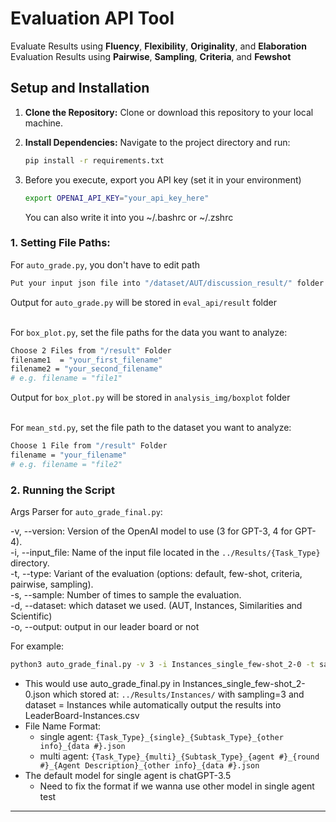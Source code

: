 # Evaluation API Tool
Evaluate Results using **Fluency**, **Flexibility**, **Originality**, and **Elaboration**
Evaluation Results using **Pairwise**, **Sampling**, **Criteria**, and **Fewshot**
## Setup and Installation

1. **Clone the Repository:**
   Clone or download this repository to your local machine.

2. **Install Dependencies:**
   Navigate to the project directory and run:
   ```bash
   pip install -r requirements.txt
   ```
3. Before you execute, export you API key (set it in your environment)
   ```bash
   export OPENAI_API_KEY="your_api_key_here"
   ```
   You can also write it into you ~/.bashrc or ~/.zshrc

### 1. Setting File Paths:
For `auto_grade.py`, you don't have to edit path
  ```bash
  Put your input json file into "/dataset/AUT/discussion_result/" folder
  ```
Output for `auto_grade.py` will be stored in `eval_api/result` folder <br /><br />

For `box_plot.py`, set the file paths for the data you want to analyze:
  ```bash
  Choose 2 Files from "/result" Folder
  filename1  = "your_first_filename"
  filename2 = "your_second_filename"
  # e.g. filename = "file1"
  ```
Output for `box_plot.py` will be stored in `analysis_img/boxplot` folder <br /><br />

For `mean_std.py`, set the file path to the dataset you want to analyze:
  ```bash
  Choose 1 File from "/result" Folder
  filename = "your_filename"
  # e.g. filename = "file2"
  ```

### 2. Running the Script
  Args Parser for `auto_grade_final.py`:

   -v, --version: Version of the OpenAI model to use (3 for GPT-3, 4 for GPT-4). <br />
   -i, --input_file: Name of the input file located in the ```../Results/{Task_Type}``` directory. <br />
   -t, --type: Variant of the evaluation (options: default, few-shot, criteria, pairwise, sampling). <br />
   -s, --sample: Number of times to sample the evaluation.<br />
   -d, --dataset: which dataset we used. (AUT, Instances, Similarities and Scientific)  
   -o, --output: output in our leader board or not

For example: 
  ```bash
  python3 auto_grade_final.py -v 3 -i Instances_single_few-shot_2-0 -t sampling -s 3 -d Instances -o y
  ```
  <!-- # Evaluate using GPT-3, pairwise comparison, for all criteria
  python3 auto_grade.py -v 3 -i dataname -c all -t pairwise -s 1 -d AUT -o y
   
  # Evaluate using GPT-4, sampling method, for all criteria
  python3 auto_grade.py -v 4 -i dataname -c all -t sampling -s 1 -d Scientific -o n
   
  # Evaluate using GPT-3, for all criteria in the default evaluation type
  python3 auto_grade.py -v 3 -i dataname -c all -t criteria -s 3 -d Instances -o y -->

  - This would use auto_grade_final.py in Instances_single_few-shot_2-0.json which stored at: ```../Results/Instances/``` with sampling=3 and dataset = Instances while automatically output the results into LeaderBoard-Instances.csv
  - File Name Format:
    - single agent: ```{Task_Type}_{single}_{Subtask_Type}_{other info}_{data #}.json```
    - multi agent: ```{Task_Type}_{multi}_{Subtask_Type}_{agent #}_{round #}_{Agent Description}_{other info}_{data #}.json```
  - The default model for single agent is chatGPT-3.5
    - Need to fix the format if we wanna use other model in single agent test


-----
